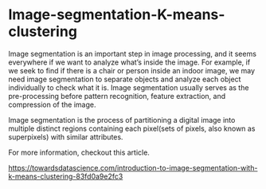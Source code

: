 # Image-segmentation-K-means-clustering

Image segmentation is an important step in image processing, and it seems everywhere if we want to analyze what’s inside the image. For example, if we seek to find if there is a chair or person inside an indoor image, we may need image segmentation to separate objects and analyze each object individually to check what it is. Image segmentation usually serves as the pre-processing before pattern recognition, feature extraction, and compression of the image.


Image segmentation is the process of partitioning a digital image into multiple distinct regions containing each pixel(sets of pixels, also known as superpixels) with similar attributes.

For more information, checkout this article.

https://towardsdatascience.com/introduction-to-image-segmentation-with-k-means-clustering-83fd0a9e2fc3
